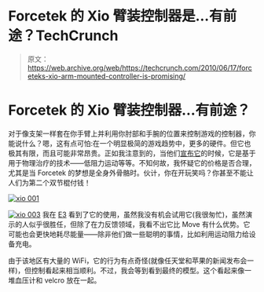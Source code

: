 # Forcetek 的 Xio 臂装控制器是...有前途？TechCrunch

> 原文：<https://web.archive.org/web/https://techcrunch.com/2010/06/17/forceteks-xio-arm-mounted-controller-is-promising/>

# Forcetek 的 Xio 臂装控制器…有前途？

对于像支架一样套在你手臂上并利用你肘部和手腕的位置来控制游戏的控制器，你能说什么？嗯，这有点可怕:在一个明显极简的游戏趋势中，更多的硬件。但它也极其有限，而且可能非常昂贵。正如我注意到的，当他们[宣布它](https://web.archive.org/web/20221208070830/http://www.crunchgear.com/2010/06/03/full-body-exoskeleton-game-controller-to-be-shown-at-e3/)的时候，它是基于用于物理治疗的技术——低阻力运动等等。不知何故，我怀疑它的价格是否合理，尤其是当 Forcetek 的梦想是全身外骨骼时。伙计，你在开玩笑吗？你甚至不能让人们为第二个双节棍付钱！

[![](img/6c9091c3e3eaaa40c7bd140895659345.png "xio  001")](https://web.archive.org/web/20221208070830/https://beta.techcrunch.com/wp-content/uploads/2010/06/xio-001.jpg)

[![](img/50459d0bee19bf298439219776c3a229.png "xio  003")](https://web.archive.org/web/20221208070830/https://beta.techcrunch.com/wp-content/uploads/2010/06/xio-003.jpg) 我在 [E3](https://web.archive.org/web/20221208070830/http://www.crunchgear.com/tag/e3-2010/) 看到了它的使用，虽然我没有机会试用它(我很匆忙)，虽然演示的人似乎很胜任，但除了在力反馈领域，我看不出它比 Move 有什么优势。它可能也会更快地耗尽能量——除非他们做一些聪明的事情，比如利用运动阻力给设备充电。

由于该地区有大量的 WiFi，它的行为有点奇怪(就像任天堂和苹果的新闻发布会一样)，但控制看起来相当顺利。不过，我会等到看到最终的模型。这个看起来像一堆血压计和 velcro 放在一起。